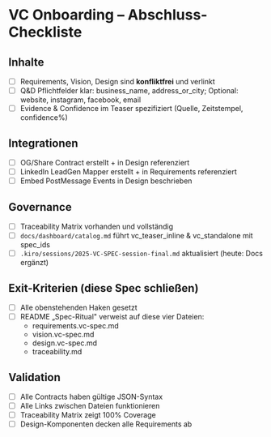 # VC Onboarding – Abschluss-Checkliste

## Inhalte
- [ ] Requirements, Vision, Design sind **konfliktfrei** und verlinkt
- [ ] Q&D Pflichtfelder klar: business_name, address_or_city; Optional: website, instagram, facebook, email
- [ ] Evidence & Confidence im Teaser spezifiziert (Quelle, Zeitstempel, confidence%)

## Integrationen
- [ ] OG/Share Contract erstellt + in Design referenziert
- [ ] LinkedIn LeadGen Mapper erstellt + in Requirements referenziert
- [ ] Embed PostMessage Events in Design beschrieben

## Governance
- [ ] Traceability Matrix vorhanden und vollständig
- [ ] `docs/dashboard/catalog.md` führt vc_teaser_inline & vc_standalone mit spec_ids
- [ ] `.kiro/sessions/2025-VC-SPEC-session-final.md` aktualisiert (heute: Docs ergänzt)

## Exit-Kriterien (diese Spec schließen)
- [ ] Alle obenstehenden Haken gesetzt
- [ ] README „Spec-Ritual" verweist auf diese vier Dateien:
  - requirements.vc-spec.md
  - vision.vc-spec.md  
  - design.vc-spec.md
  - traceability.md

## Validation
- [ ] Alle Contracts haben gültige JSON-Syntax
- [ ] Alle Links zwischen Dateien funktionieren
- [ ] Traceability Matrix zeigt 100% Coverage
- [ ] Design-Komponenten decken alle Requirements ab